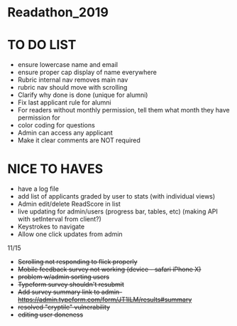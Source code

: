 # Readathon_2019

# TO DO LIST
- ensure lowercase name and email
- ensure proper cap display of name everywhere
- Rubric internal nav removes main nav
- rubric nav should move with scrolling
- Clarify why done is done (unique for alumni)
- Fix last applicant rule for alumni
- For readers without monthly permission, tell them what month they have permission for
- color coding for questions
- Admin can access any applicant
- Make it clear comments are NOT required

# NICE TO HAVES
- have a log file
- add list of applicants graded by user to stats (with individual views)
- Admin edit/delete ReadScore in list
- live updating for admin/users (progress bar, tables, etc) (making API with setInterval from client?)
- Keystrokes to navigate
- Allow one click updates from admin

11/15
- ~~Scrolling not responding to flick properly~~
- ~~Mobile feedback survey not working (device - safari iPhone X)~~
- ~~problem w/admin sorting users~~
- ~~Typeform survey shouldn't resubmit~~
- ~~Add survey summary link to admin- https://admin.typeform.com/form/JT1ILM/results#summary~~
- ~~resolved "cryptile" vulnerability~~
- ~~editing user doneness~~
